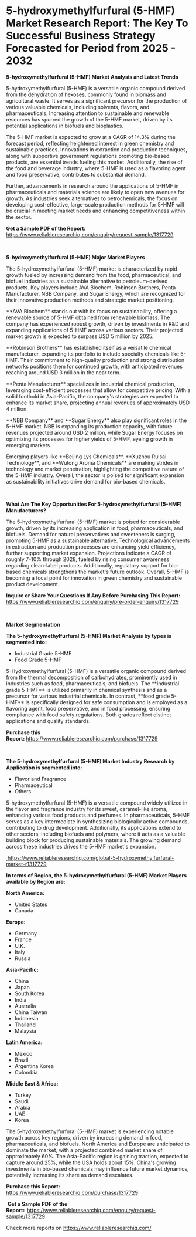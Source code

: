<p><h1>5-hydroxymethylfurfural (5-HMF) Market Research Report: The Key To Successful Business Strategy Forecasted for Period from 2025 - 2032</h1></p><p><strong>5-hydroxymethylfurfural (5-HMF) Market Analysis and Latest Trends</strong></p>
<p><p>5-hydroxymethylfurfural (5-HMF) is a versatile organic compound derived from the dehydration of hexoses, commonly found in biomass and agricultural waste. It serves as a significant precursor for the production of various valuable chemicals, including solvents, flavors, and pharmaceuticals. Increasing attention to sustainable and renewable resources has spurred the growth of the 5-HMF market, driven by its potential applications in biofuels and bioplastics.</p><p>The 5-HMF market is expected to grow at a CAGR of 14.3% during the forecast period, reflecting heightened interest in green chemistry and sustainable practices. Innovations in extraction and production techniques, along with supportive government regulations promoting bio-based products, are essential trends fueling this market. Additionally, the rise of the food and beverage industry, where 5-HMF is used as a flavoring agent and food preservative, contributes to substantial demand.</p><p>Further, advancements in research around the applications of 5-HMF in pharmaceuticals and materials science are likely to open new avenues for growth. As industries seek alternatives to petrochemicals, the focus on developing cost-effective, large-scale production methods for 5-HMF will be crucial in meeting market needs and enhancing competitiveness within the sector.</p></p>
<p><strong>Get a Sample PDF of the Report:&nbsp;</strong> <a href="https://www.reliableresearchiq.com/enquiry/request-sample/1317729?utm_campaign=2276&utm_medium=2&utm_source=Github&utm_content=ia&utm_term=04042025&utm_id=5-hydroxymethylfurfural-5-hmf">https://www.reliableresearchiq.com/enquiry/request-sample/1317729</a></p>
<p>&nbsp;</p>
<p><strong>5-hydroxymethylfurfural (5-HMF) Major Market Players</strong></p>
<p><p>The 5-hydroxymethylfurfural (5-HMF) market is characterized by rapid growth fueled by increasing demand from the food, pharmaceutical, and biofuel industries as a sustainable alternative to petroleum-derived products. Key players include AVA Biochem, Robinson Brothers, Penta Manufacturer, NBB Company, and Sugar Energy, which are recognized for their innovative production methods and strategic market positioning.</p><p>**AVA Biochem** stands out with its focus on sustainability, offering a renewable source of 5-HMF obtained from renewable biomass. The company has experienced robust growth, driven by investments in R&D and expanding applications of 5-HMF across various sectors. Their projected market growth is expected to surpass USD 5 million by 2025.</p><p>**Robinson Brothers** has established itself as a versatile chemical manufacturer, expanding its portfolio to include specialty chemicals like 5-HMF. Their commitment to high-quality production and strong distribution networks positions them for continued growth, with anticipated revenues reaching around USD 3 million in the near term.</p><p>**Penta Manufacturer** specializes in industrial chemical production, leveraging cost-efficient processes that allow for competitive pricing. With a solid foothold in Asia-Pacific, the company's strategies are expected to enhance its market share, projecting annual revenues of approximately USD 4 million.</p><p>**NBB Company** and **Sugar Energy** also play significant roles in the 5-HMF market. NBB is expanding its production capacity, with future revenues projected around USD 2 million, while Sugar Energy focuses on optimizing its processes for higher yields of 5-HMF, eyeing growth in emerging markets.</p><p>Emerging players like **Beijing Lys Chemicals**, **Xuzhou Ruisai Technology**, and **Wutong Aroma Chemicals** are making strides in technology and market penetration, highlighting the competitive nature of the 5-HMF industry. Overall, the sector is poised for significant expansion as sustainability initiatives drive demand for bio-based chemicals.</p></p>
<p>&nbsp;</p>
<p><strong>What Are The Key Opportunities For 5-hydroxymethylfurfural (5-HMF) Manufacturers?</strong></p>
<p><p>The 5-hydroxymethylfurfural (5-HMF) market is poised for considerable growth, driven by its increasing application in food, pharmaceuticals, and biofuels. Demand for natural preservatives and sweeteners is surging, promoting 5-HMF as a sustainable alternative. Technological advancements in extraction and production processes are enhancing yield efficiency, further supporting market expansion. Projections indicate a CAGR of roughly 7-10% through 2028, fueled by rising consumer awareness regarding clean-label products. Additionally, regulatory support for bio-based chemicals strengthens the market's future outlook. Overall, 5-HMF is becoming a focal point for innovation in green chemistry and sustainable product development.</p></p>
<p><strong>Inquire or Share Your Questions If Any Before Purchasing This Report:</strong> <a href="https://www.reliableresearchiq.com/enquiry/pre-order-enquiry/1317729?utm_campaign=2276&utm_medium=2&utm_source=Github&utm_content=ia&utm_term=04042025&utm_id=5-hydroxymethylfurfural-5-hmf">https://www.reliableresearchiq.com/enquiry/pre-order-enquiry/1317729</a></p>
<p>&nbsp;</p>
<p><strong>Market Segmentation</strong></p>
<p><strong>The 5-hydroxymethylfurfural (5-HMF) Market Analysis by types is segmented into:</strong></p>
<p><ul><li>Industrial Grade 5-HMF</li><li>Food Grade 5-HMF</li></ul></p>
<p><p>5-Hydroxymethylfurfural (5-HMF) is a versatile organic compound derived from the thermal decomposition of carbohydrates, prominently used in industries such as food, pharmaceuticals, and biofuels. The **industrial grade 5-HMF** is utilized primarily in chemical synthesis and as a precursor for various industrial chemicals. In contrast, **food grade 5-HMF** is specifically designed for safe consumption and is employed as a flavoring agent, food preservative, and in food processing, ensuring compliance with food safety regulations. Both grades reflect distinct applications and quality standards.</p></p>
<p><strong>Purchase this Report:&nbsp;</strong><a href="https://www.reliableresearchiq.com/purchase/1317729?utm_campaign=2276&utm_medium=2&utm_source=Github&utm_content=ia&utm_term=04042025&utm_id=5-hydroxymethylfurfural-5-hmf">https://www.reliableresearchiq.com/purchase/1317729</a></p>
<p>&nbsp;</p>
<p><strong>The 5-hydroxymethylfurfural (5-HMF) Market Industry Research by Application is segmented into:</strong></p>
<p><ul><li>Flavor and Fragrance</li><li>Pharmaceutical</li><li>Others</li></ul></p>
<p><p>5-hydroxymethylfurfural (5-HMF) is a versatile compound widely utilized in the flavor and fragrance industry for its sweet, caramel-like aroma, enhancing various food products and perfumes. In pharmaceuticals, 5-HMF serves as a key intermediate in synthesizing biologically active compounds, contributing to drug development. Additionally, its applications extend to other sectors, including biofuels and polymers, where it acts as a valuable building block for producing sustainable materials. The growing demand across these industries drives the 5-HMF market's expansion.</p></p>
<p><a href="https://www.reliableresearchiq.com/global-5-hydroxymethylfurfural-market-r1317729?utm_campaign=2276&utm_medium=2&utm_source=Github&utm_content=ia&utm_term=04042025&utm_id=5-hydroxymethylfurfural-5-hmf">&nbsp;https://www.reliableresearchiq.com/global-5-hydroxymethylfurfural-market-r1317729</a></p>
<p><strong>In terms of Region, the 5-hydroxymethylfurfural (5-HMF) Market Players available by Region are:</strong></p>
<p>
    <p> <strong> North America: </strong>
        <ul>
            <li>United States</li>
            <li>Canada</li>
        </ul>
        </p> 
    <p> <strong> Europe: </strong>
        <ul>
            <li>Germany</li>
            <li>France</li>
            <li>U.K.</li>
            <li>Italy</li>
            <li>Russia</li>
        </ul>
        </p> 
    <p> <strong> Asia-Pacific: </strong>
        <ul>
            <li>China</li>
            <li>Japan</li>
            <li>South Korea</li>
            <li>India</li>
            <li>Australia</li>
            <li>China Taiwan</li>
            <li>Indonesia</li>
            <li>Thailand</li>
            <li>Malaysia</li>
        </ul>
        </p> 
    <p> <strong> Latin America: </strong>
        <ul>
            <li>Mexico</li>
            <li>Brazil</li>
            <li>Argentina Korea</li>
            <li>Colombia</li>
        </ul>
        </p> 
    <p> <strong> Middle East & Africa: </strong>
        <ul>
            <li>Turkey</li>
            <li>Saudi</li>
            <li>Arabia</li>
            <li>UAE</li>
            <li>Korea</li>
        </ul>
    </p>
    </p>
<p><p>The 5-hydroxymethylfurfural (5-HMF) market is experiencing notable growth across key regions, driven by increasing demand in food, pharmaceuticals, and biofuels. North America and Europe are anticipated to dominate the market, with a projected combined market share of approximately 60%. The Asia-Pacific region is gaining traction, expected to capture around 25%, while the USA holds about 15%. China's growing investments in bio-based chemicals may influence future market dynamics, potentially increasing its share as demand escalates.</p></p>
<p><strong>Purchase this Report: </strong><a href="https://www.reliableresearchiq.com/purchase/1317729?utm_campaign=2276&utm_medium=2&utm_source=Github&utm_content=ia&utm_term=04042025&utm_id=5-hydroxymethylfurfural-5-hmf">https://www.reliableresearchiq.com/purchase/1317729</a></p>
<p>&nbsp;<strong>Get a Sample PDF of the Report:&nbsp;&nbsp;</strong><a href="https://www.reliableresearchiq.com/enquiry/request-sample/1317729?utm_campaign=2276&utm_medium=2&utm_source=Github&utm_content=ia&utm_term=04042025&utm_id=5-hydroxymethylfurfural-5-hmf">https://www.reliableresearchiq.com/enquiry/request-sample/1317729</a></p>
<p><strong></strong></p>
<p>Check more reports on <a href="https://www.reliableresearchiq.com/?utm_campaign=2276&utm_medium=2&utm_source=Github&utm_content=ia&utm_term=04042025&utm_id=5-hydroxymethylfurfural-5-hmf">https://www.reliableresearchiq.com/</a></p>